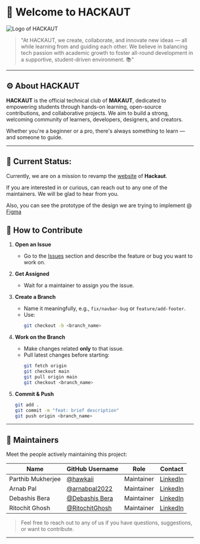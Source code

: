 # 👋 Welcome to HACKAUT

![Logo of HACKAUT](./public/favicon.ico "logo")

> "At HACKAUT, we create, collaborate, and innovate new ideas — all while learning from and guiding each other. We believe in balancing tech passion with academic growth to foster all-round development in a supportive, student-driven environment. 📚"

---

## ⚙️ About HACKAUT

**HACKAUT** is the official technical club of **MAKAUT**, dedicated to empowering students through hands-on learning, open-source contributions, and collaborative projects. We aim to build a strong, welcoming community of learners, developers, designers, and creators.

Whether you're a beginner or a pro, there's always something to learn — and someone to guide.

---

## 🎯 Current Status:

Currently, we are on a mission to revamp the [website](https://hackaut.club/) of **Hackaut**.

If you are interested in or curious, can reach out to any one of the maintainers. We will be glad to hear from you.

Also, you can see the prototype of the design we are trying to implement @ [Figma](https://www.figma.com/design/nh07hNmvvqOjgArwMWyLri/Untitled?node-id=0-1&p=f&t=HZVfwJ4puuCq71sY-0)


## 🚀 How to Contribute

1. **Open an Issue**  
   - Go to the [Issues](../../issues) section and describe the feature or bug you want to work on.

2. **Get Assigned**  
   - Wait for a maintainer to assign you the issue.

3. **Create a Branch**  
   - Name it meaningfully, e.g., `fix/navbar-bug` or `feature/add-footer`.  
   - Use:
     ```bash
     git checkout -b <branch_name>
     ```

4. **Work on the Branch**  
   - Make changes related **only** to that issue.  
   - Pull latest changes before starting:
     ```bash
     git fetch origin
     git checkout main
     git pull origin main
     git checkout <branch_name>
     ```

5. **Commit & Push**
   ```bash
   git add .
   git commit -m "feat: brief description"
   git push origin <branch_name>

---

## 👥 Maintainers

Meet the people actively maintaining this project:

| Name              | GitHub Username       | Role        | Contact                         |
|-------------------|------------------------|-------------|----------------------------------|
| Parthib Mukherjee | [@hawkaii](https://github.com/hawkaii)                | Maintainer  | [LinkedIn](https://www.linkedin.com/in/parthib-mukherjee-49581b254/) |
| Arnab Pal         | [@arnabpal2022](http://github.com/arnabpal2022)       | Maintainer  | [LinkedIn](https://www.linkedin.com/in/arnab-pal-90946b244/)         |
| Debashis Bera     | [@Debashis Bera](https://github.com/Debashis7307)     | Maintainer  | [LinkedIn](https://www.linkedin.com/in/debashisalak2003/)            |
| Ritochit Ghosh    | [@RitochitGhosh](https://github.com/RitochitGhosh)    | Maintainer  | [LinkedIn](https://www.linkedin.com/in/ritochit-ghosh-3861372a0/)    |

> Feel free to reach out to any of us if you have questions, suggestions, or want to contribute.

---